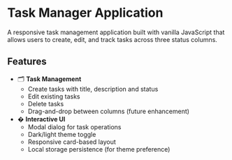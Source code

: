 # Task Manager Application

A responsive task management application built with vanilla JavaScript that allows users to create, edit, and track tasks across three status columns.

## Features

- 🗂️ **Task Management**
  - Create tasks with title, description and status
  - Edit existing tasks
  - Delete tasks
  - Drag-and-drop between columns (future enhancement)
- � **Interactive UI**
  - Modal dialog for task operations
  - Dark/light theme toggle
  - Responsive card-based layout
  - Local storage persistence (for theme preference)


